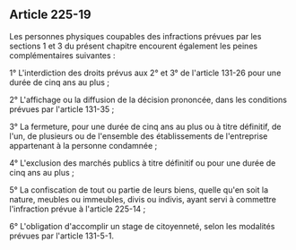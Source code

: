 Article 225-19
----
Les personnes physiques coupables des infractions prévues par les sections 1 et
3 du présent chapitre encourent également les peines complémentaires suivantes :

1° L'interdiction des droits prévus aux 2° et 3° de l'article 131-26 pour une
durée de cinq ans au plus ;

2° L'affichage ou la diffusion de la décision prononcée, dans les conditions
prévues par l'article 131-35 ;

3° La fermeture, pour une durée de cinq ans au plus ou à titre définitif, de
l'un, de plusieurs ou de l'ensemble des établissements de l'entreprise
appartenant à la personne condamnée ;

4° L'exclusion des marchés publics à titre définitif ou pour une durée de cinq
ans au plus ;

5° La confiscation de tout ou partie de leurs biens, quelle qu'en soit la
nature, meubles ou immeubles, divis ou indivis, ayant servi à commettre
l'infraction prévue à l'article 225-14 ;

6° L'obligation d'accomplir un stage de citoyenneté, selon les modalités prévues
par l'article 131-5-1.
